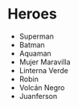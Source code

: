 # Heroes

* Superman
* Batman
* Aquaman
* Mujer Maravilla
* Linterna Verde
* Robin
* Volcán Negro
* Juanferson
